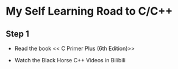 # My Self Learning Road to C/C++

## Step 1

- Read the book << C Primer Plus (6th Edition)>>

- Watch the Black Horse C++ Videos in Bilibili
